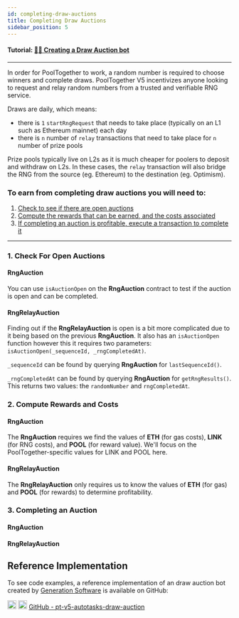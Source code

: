 ```yaml
---
id: completing-draw-auctions
title: Completing Draw Auctions
sidebar_position: 5
---
```


#### **Tutorial:** [👨‍⚖️ Creating a Draw Auction bot](https://mirror.xyz/chuckbergeron-g9.eth/1o-d_ScnJ8F0cer5SRmILMSPxTCn4vlWgN7fkU4FD4o)

---

In order for PoolTogether to work, a random number is required to choose winners and complete draws. PoolTogether V5 incentivizes anyone looking to request and relay random numbers from a trusted and verifiable RNG service. 

Draws are daily, which means:

- there is `1` `startRngRequest` that needs to take place (typically on an L1 such as Ethereum mainnet) each day
- there is `n` number of `relay` transactions that need to take place for `n` number of prize pools

Prize pools typically live on L2s as it is much cheaper for poolers to deposit and withdraw on L2s. In these cases, the `relay` transaction will also bridge the RNG from the source (eg. Ethereum) to the destination (eg. Optimism).

### To earn from completing draw auctions you will need to:

1. [Check to see if there are open auctions](#1-list-active-accounts)
2. [Compute the rewards that can be earned, and the costs associated](#2-compute-winning-tiers)
3. [If completing an auction is profitable, execute a transaction to complete it](#3-batch-prize-claims)


---

### 1. Check For Open Auctions

#### RngAuction

You can use `isAuctionOpen` on the **RngAuction** contract to test if the auction is open and can be completed.

#### RngRelayAuction

Finding out if the **RngRelayAuction** is open is a bit more complicated due to it being based on the previous **RngAuction**. It also has an `isAuctionOpen` function however this it requires two parameters: `isAuctionOpen(_sequenceId, _rngCompletedAt)`.

`_sequenceId` can be found by querying **RngAuction** for `lastSequenceId()`.

`_rngCompletedAt` can be found by querying **RngAuction** for `getRngResults()`. This returns two values: the `randomNumber` and `rngCompletedAt`.


### 2. Compute Rewards and Costs

#### RngAuction

The **RngAuction** requires we find the values of **ETH** (for gas costs), **LINK** (for RNG costs), and **POOL** (for reward value). We'll focus on the PoolTogether-specific values for LINK and POOL here.



#### RngRelayAuction

The **RngRelayAuction** only requires us to know the values of **ETH** (for gas) and **POOL** (for rewards) to determine profitability.


### 3. Completing an Auction

#### RngAuction



#### RngRelayAuction




## Reference Implementation

To see code examples, a reference implementation of an draw auction bot created by [Generation Software](https://www.g9software.xyz/) is available on GitHub:

<div className='flex-center'>
  <img src="/img/github.svg" width="20" height="20" className='github-img-dark' />
  <img src="/img/github-light.png" width="20" height="20" className='github-img-light' />
  <a href="https://github.com/GenerationSoftware/pt-v5-autotasks-monorepo/tree/main/packages/draw-auction">GitHub - pt-v5-autotasks-draw-auction</a>
</div>
